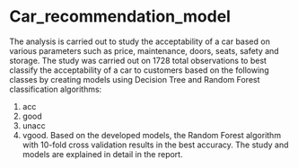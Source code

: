 # Car_recommendation_model

The analysis is carried out to study the acceptability of a car based on various parameters such as price, maintenance, doors, seats, safety and storage. The study was carried out on 1728 total observations to best classify the acceptability of a car to customers based on the following classes by creating models using Decision Tree and Random Forest classification algorithms:
1. acc
2. good
3. unacc
4. vgood.
Based on the developed models, the Random Forest algorithm with 10-fold cross validation results in the best accuracy. The study and models are explained in detail in the report.
